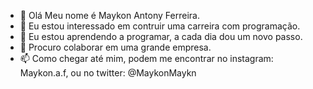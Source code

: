 - 👋 Olá Meu nome é Maykon Antony Ferreira.
- 👀 Eu estou interessado em contruir uma carreira com programação.
- 🌱 Eu estou aprendendo a programar, a cada dia dou um novo passo.
- 💞️ Procuro colaborar em uma grande empresa. 
- 📫 Como chegar até mim, podem me encontrar no instagram: Maykon.a.f, ou no twitter: @MaykonMaykn


<!---
filhodehades/filhodehades is a ✨ special ✨ repository because its `README.md` (this file) appears on your GitHub profile.
You can click the Preview link to take a look at your changes.
--->
